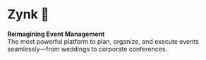 # Zynk 🚀

**Reimagining Event Management**  
The most powerful platform to plan, organize, and execute events seamlessly—from weddings to corporate conferences.
